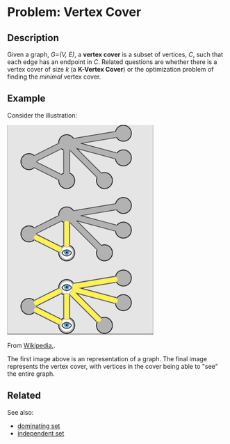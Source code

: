 # Problem: Vertex Cover

## Description

Given a graph, *G=(V, E)*, a **vertex cover** is a subset of vertices, *C*, such that each edge has an endpoint in *C*. Related questions are whether there is a vertex cover of size *k* (a **K-Vertex Cover**) or the optimization problem of finding the *minimal* vertex cover.

## Example
Consider the illustration:

![Vertex Cover Example](images/vertex_cover.png)

From [Wikipedia.](https://en.wikipedia.org/wiki/Vertex_cover).

The first image above is an representation of a graph. The final image represents the vertex cover, with vertices in the cover being able to "see" the entire graph.

## Related
See also:
* [dominating set](https://github.com/joshuaguerin/Answer-Set-Programming-Algorithms/tree/master/Dominating-Set)
* [independent set](https://github.com/joshuaguerin/Answer-Set-Programming-Algorithms/tree/master/Independent_Set)